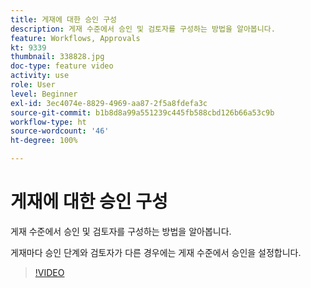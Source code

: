 ```yaml
---
title: 게재에 대한 승인 구성
description: 게재 수준에서 승인 및 검토자를 구성하는 방법을 알아봅니다.
feature: Workflows, Approvals
kt: 9339
thumbnail: 338828.jpg
doc-type: feature video
activity: use
role: User
level: Beginner
exl-id: 3ec4074e-8829-4969-aa87-2f5a8fdefa3c
source-git-commit: b1b8d8a99a551239c445fb588cbd126b66a53c9b
workflow-type: ht
source-wordcount: '46'
ht-degree: 100%

---
```


# 게재에 대한 승인 구성 

게재 수준에서 승인 및 검토자를 구성하는 방법을 알아봅니다.  

게재마다 승인 단계와 검토자가 다른 경우에는 게재 수준에서 승인을 설정합니다.

>[!VIDEO](https://video.tv.adobe.com/v/338828?quality=12&learn=on)
